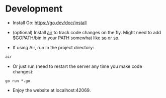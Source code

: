 # Development

- Install Go: https://go.dev/doc/install 

- (optional) Install [air](https://github.com/cosmtrek/air?tab=readme-ov-file#installation) to track code changes on the fly. Might need to add $GOPATH/bin in your PATH somewhat like [so](https://stackoverflow.com/questions/70098792/go-install-do-i-need-to-manually-update-my-path) or [so](https://github.com/golang/go/issues/18583).

- If using Air, run in the project directory:

```bash
air
```

- Or just run (need to restart the server any time you make code changes):

```
go run *.go
```

- Enjoy the website at localhost:42069. 
